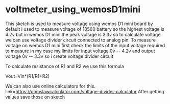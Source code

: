 # voltmeter_using_wemosD1mini

This sketch is used to measure voltage using wemos D1 mini board by default i used to measure voltage of 18560 battery so the highest voltage is 4.2v but in wemos D1 mini the peak voltage is 3.3v so to calculate voltage we can use voltage divider circuit connected to analog pin.
To measure voltage on wemos D1 mini first check the limits of the input voltage required to measure in my case my limits for input voltage 0v -- 4.2v and output voltage 0v -- 3.3v so i create voltage divider circuit  


To calculate resistance of R1 and R2  we use this formula

 Vout=Vin*(R1/R1+R2)

We can also use online calculators for this. link=https://ohmslawcalculator.com/voltage-divider-calculator
After getting values save those on sketch

